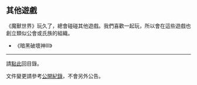 ## 其他遊戲

《魔獸世界》玩久了，總會碰碰其他遊戲。我們喜歡一起玩，所以會在這些遊戲也創立類似公會或氏族的組織。

- 《暗黑破壞神III》

--- 

請[點此](index.html)回目錄。

文件變更請參考[公開紀錄](https://github.com/badbadweather/badbadweather.github.io/commits/master/othergames.md)，不會另外公告。
